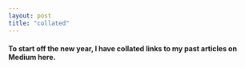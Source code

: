 ```yaml
---
layout: post
title: "collated"
---
```

#### To start off the new year, I have collated links to my past articles on Medium here.